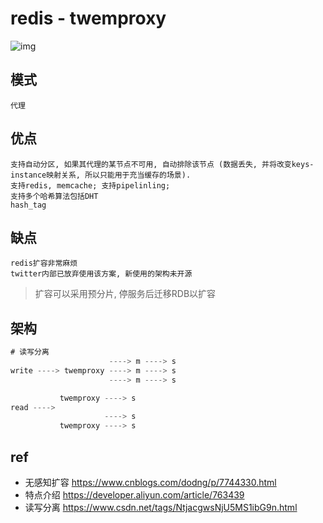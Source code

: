# redis - twemproxy

![img](res/redis-twemproxy.png)

## 模式

    代理

## 优点  

    支持自动分区, 如果其代理的某节点不可用, 自动排除该节点 (数据丢失, 并将改变keys-instance映射关系, 所以只能用于充当缓存的场景).  
    支持redis, memcache; 支持pipelinling;
    支持多个哈希算法包括DHT
    hash_tag

## 缺点  

    redis扩容非常麻烦
    twitter内部已放弃使用该方案, 新使用的架构未开源

> 扩容可以采用预分片, 停服务后迁移RDB以扩容

## 架构

```js
# 读写分离
                      ----> m ----> s
write ----> twemproxy ----> m ----> s
                      ----> m ----> s

           twemproxy ----> s
read ---->
                     ----> s
           twemproxy ----> s
```

## ref

- 无感知扩容 <https://www.cnblogs.com/dodng/p/7744330.html>
- 特点介绍 <https://developer.aliyun.com/article/763439>
- 读写分离 <https://www.csdn.net/tags/NtjacgwsNjU5MS1ibG9n.html>